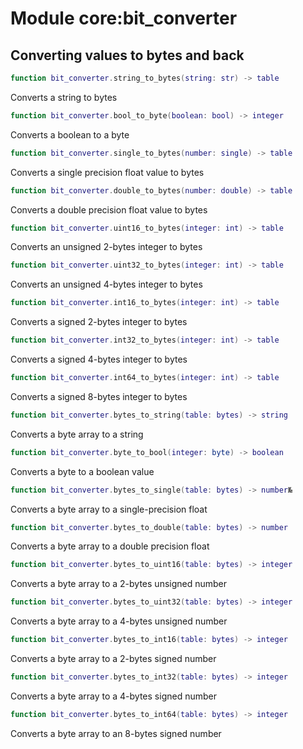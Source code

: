 # Module core:bit_converter

## Converting values ​​to bytes and back

```lua
function bit_converter.string_to_bytes(string: str) -> table
```
Converts a string to bytes

```lua
function bit_converter.bool_to_byte(boolean: bool) -> integer
```
Converts a boolean to a byte

```lua
function bit_converter.single_to_bytes(number: single) -> table
```
Converts a single precision float value to bytes

```lua
function bit_converter.double_to_bytes(number: double) -> table
```
Converts a double precision float value to bytes

```lua
function bit_converter.uint16_to_bytes(integer: int) -> table
```
Converts an unsigned 2-bytes integer to bytes

```lua
function bit_converter.uint32_to_bytes(integer: int) -> table
```
Converts an unsigned 4-bytes integer to bytes

```lua
function bit_converter.int16_to_bytes(integer: int) -> table
```
Converts a signed 2-bytes integer to bytes

```lua
function bit_converter.int32_to_bytes(integer: int) -> table
```
Converts a signed 4-bytes integer to bytes

```lua
function bit_converter.int64_to_bytes(integer: int) -> table
```
Converts a signed 8-bytes integer to bytes

```lua
function bit_converter.bytes_to_string(table: bytes) -> string
```
Converts a byte array to a string

```lua
function bit_converter.byte_to_bool(integer: byte) -> boolean
```
Converts a byte to a boolean value

```lua
function bit_converter.bytes_to_single(table: bytes) -> number№
```
Converts a byte array to a single-precision float

```lua
function bit_converter.bytes_to_double(table: bytes) -> number
```
Converts a byte array to a double precision float

```lua
function bit_converter.bytes_to_uint16(table: bytes) -> integer
```
Converts a byte array to a 2-bytes unsigned number

```lua
function bit_converter.bytes_to_uint32(table: bytes) -> integer
```
Converts a byte array to a 4-bytes unsigned number

```lua
function bit_converter.bytes_to_int16(table: bytes) -> integer
```
Converts a byte array to a 2-bytes signed number

```lua
function bit_converter.bytes_to_int32(table: bytes) -> integer
```
Converts a byte array to a 4-bytes signed number

```lua
function bit_converter.bytes_to_int64(table: bytes) -> integer
```
Converts a byte array to an 8-bytes signed number
